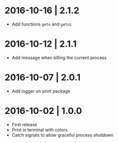 # 2016-10-16 | 2.1.2

* Add functions `getn` and `getni`

# 2016-10-12 | 2.1.1

* Add message when killing the current process

# 2016-10-07 | 2.0.1

* Add logger on print package

# 2016-10-02 | 1.0.0

* First release
* Print in terminal with colors
* Catch signals to allow graceful process shutdown